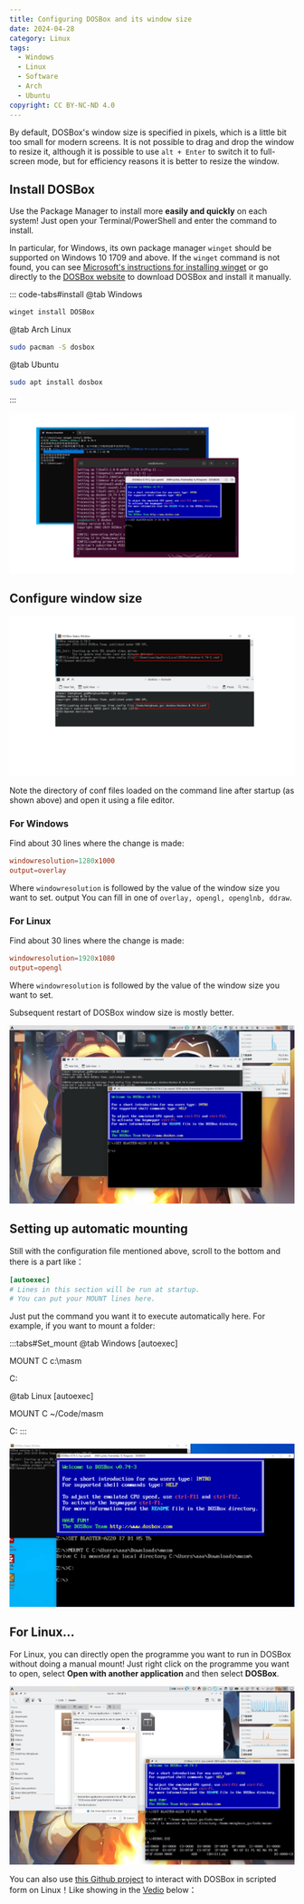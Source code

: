 ```yaml
---
title: Configuring DOSBox and its window size
date: 2024-04-28
category: Linux
tags:
  - Windows
  - Linux
  - Software
  - Arch
  - Ubuntu
copyright: CC BY-NC-ND 4.0
---
```


By default, DOSBox's window size is specified in pixels, which is a little bit too small for modern screens. It is not possible to drag and drop the window to resize it, although it is possible to use `alt + Enter` to switch it to full-screen mode, but for efficiency reasons it is better to resize the window.

<!-- more -->

## Install DOSBox
Use the Package Manager to install more **easily and quickly** on each system! Just open your Terminal/PowerShell and enter the command to install.

In particular, for Windows, its own package manager `winget` should be supported on Windows 10 1709 and above. If the `winget` command is not found, you can see [Microsoft's instructions for installing winget](https://learn.microsoft.com/en-us/windows/package-manager/winget/) or go directly to the [DOSBox website](https://www.dosbox.com/download.php?main=1) to download DOSBox and install it manually. 

::: code-tabs#install
@tab Windows

```powershell
winget install DOSBox
```
@tab Arch Linux

```bash
sudo pacman -S dosbox
```

@tab Ubuntu

```bash
sudo apt install dosbox
```
:::

![After install](../../images/10/Win_Ubuntu_install.png)

## Configure window size

![The file path on Windows and Arch Linux](../../images/10/conf_file.png)

Note the directory of conf files loaded on the command line after startup (as shown above) and open it using a file editor.

### For Windows
Find about 30 lines where the change is made:

```conf
windowresolution=1280x1000
output=overlay
```

Where `windowresolution` is followed by the value of the window size you want to set. output You can fill in one of `overlay, opengl, openglnb, ddraw`.

### For Linux
Find about 30 lines where the change is made:

```conf
windowresolution=1920x1080
output=opengl
```

Where `windowresolution` is followed by the value of the window size you want to set.

Subsequent restart of DOSBox window size is mostly better.

![Like this](../../images/10/Big_windows.png)

## Setting up automatic mounting
Still with the configuration file mentioned above, scroll to the bottom and there is a part like：

```conf
[autoexec]
# Lines in this section will be run at startup.
# You can put your MOUNT lines here.
```

Just put the command you want it to execute automatically here. For example, if you want to mount a folder:

:::tabs#Set_mount
@tab Windows
[autoexec]

MOUNT C c:\masm

C:

@tab Linux
[autoexec]

MOUNT C ~/Code/masm

C:
:::

![It's automatically mounted on startup](../../images/10/Mount_at_start.png)

## For Linux...
For Linux, you can directly open the programme you want to run in DOSBox without doing a manual mount! Just right click on the programme you want to open, select **Open with another application** and then select **DOSBox**.

![I didn't realise this until I looked at the official docs either...](../../images/10/Open_in_Linux.png)

You can also use [this Github project](https://github.com/Menghuan1918/Useful-Tools) to interact with DOSBox in scripted form on Linux！Like showing in the [Vedio](https://blog.menghuan1918.com/AlistStore/DOSBox/dosbox.webm) below：

<VidStack
  src="https://blog.menghuan1918.com/AlistStore/d/opt/alist/data/store/opt/alist/data/store/DOSBox/dosbox.webm?sign=fJEv2gHHXV58X1CqJy2lHf9AMnW7ICVkxWyz1GWCEcc=:0"
/>

